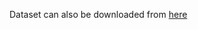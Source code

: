 Dataset can also be downloaded from [here](https://drive.google.com/open?id=0B7_gL6c-BK-8ckZJVHgxenBDXzg)